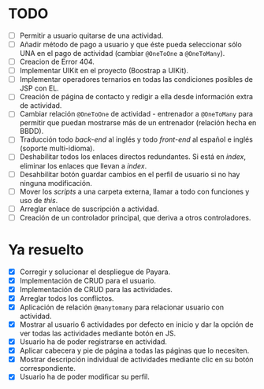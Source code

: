 # TODO

- [ ] Permitir a usuario quitarse de una actividad.
- [ ] Añadir método de pago a usuario y que éste pueda seleccionar sólo UNA en el pago de actividad (cambiar `@OneToOne` a `@OneToMany`).
- [ ] Creacion de Error 404.
- [ ] Implementar UIKit en el proyecto (Boostrap a UIKit).
- [ ] Implementar operadores ternarios en todas las condiciones posibles de JSP con EL.
- [ ] Creación de página de contacto y redigir a ella desde información extra de actividad.
- [ ] Cambiar relación `@OneToOne` de actividad - entrenador a `@OneToMany` para permitir que puedan mostrarse más de un entrenador (relación hecha en BBDD).
- [ ] Traducción todo *back-end* al inglés y todo *front-end* al español e inglés (soporte multi-idioma).
- [ ] Deshabilitar todos los enlaces directos redundantes. Si está en *index*, eliminar los enlaces que llevan a *index*.
- [ ] Desahbilitar botón guardar cambios en el perfil de usuario si no hay ninguna modificación.
- [ ] Mover los *scripts* a una carpeta externa, llamar a todo con funciones y uso de *this*.
- [ ] Arreglar enlace de suscripción a actividad.
- [ ] Creación de un controlador principal, que deriva a otros controladores.

# Ya resuelto

-  [x] Corregir y solucionar el despliegue de Payara.
-  [x] Implementación de CRUD para el usuario.
-  [x] Implementación de CRUD para las actividades.
-  [x] Arreglar todos los conflictos.
-  [x] Aplicación de relación `@manytomany` para relacionar usuario con actividad.
-  [x] Mostrar al usuario 6 actividades por defecto en inicio y dar la opción de ver todas las actividades mediante botón en JS.
-  [x] Usuario ha de poder registrarse en actividad.
-  [x] Aplicar cabecera y pie de página a todas las páginas que lo necesiten.
-  [x] Mostrar descripción individual de actividades mediante clic en su botón correspondiente.
-  [x] Usuario ha de poder modificar su perfil.
